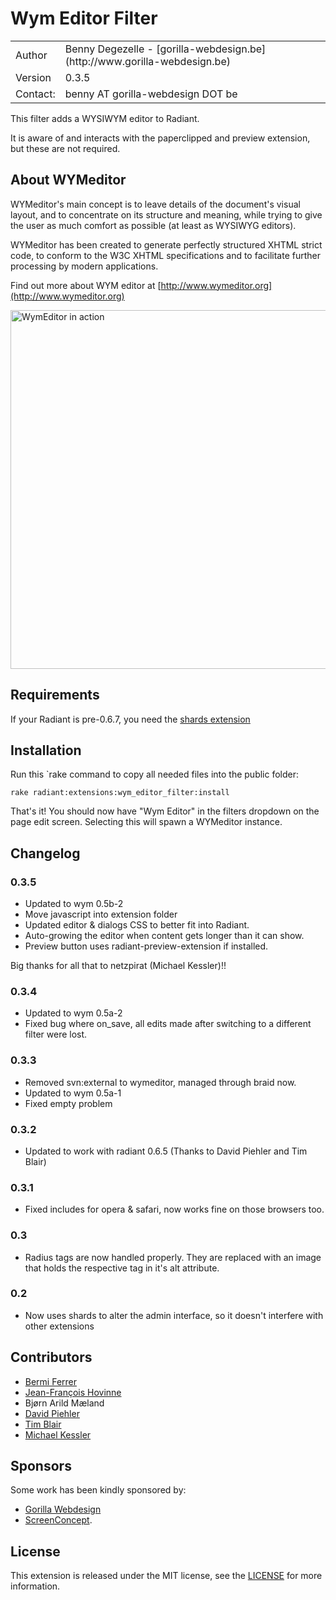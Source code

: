 Wym Editor Filter
=================

<table>
    <tr>
        <td>Author</td>
        <td>Benny Degezelle - [gorilla-webdesign.be](http://www.gorilla-webdesign.be)</td>
    </tr>
    <tr>
        <td>Version</td>
        <td>0.3.5</td>
    </tr>
    <tr>
        <td>Contact:</td>
        <td>benny AT gorilla-webdesign DOT be</td>
    </tr>
</table>

This filter adds a WYSIWYM editor to Radiant.

It is aware of and interacts with the paperclipped and preview extension, but these are not required.

About WYMeditor
---------------

WYMeditor's main concept is to leave details of the document's visual layout, and to concentrate on its structure and
meaning, while trying to give the user as much comfort as possible (at least as WYSIWYG editors).

WYMeditor has been created to generate perfectly structured XHTML strict code, to conform to the W3C XHTML
specifications and to facilitate further processing by modern applications.

Find out more about WYM editor at [http://www.wymeditor.org](http://www.wymeditor.org)

<img src="../../raw/master/wym_editor_filter.png" width="587" height="574" alt="WymEditor in action">

Requirements
------------

If your Radiant is pre-0.6.7, you need the [shards extension](http://groups.google.com/group/radiantcms-dev/browse_frm/thread/d07f7fffd84b3ce0/5efa6fd6c2e1668e?lnk=gst&q=shards#5efa6fd6c2e1668e)


Installation
------------

Run this `rake command to copy all needed files into the public folder:

	rake radiant:extensions:wym_editor_filter:install

That's it! You should now have "Wym Editor" in the filters dropdown on the page edit screen.
Selecting this will spawn a WYMeditor instance.

Changelog
---------

### 0.3.5

- Updated to wym 0.5b-2
- Move javascript into extension folder
- Updated editor & dialogs CSS to better fit into Radiant.
- Auto-growing the editor when content gets longer than it can show.
- Preview button uses radiant-preview-extension if installed.

Big thanks for all that to netzpirat (Michael Kessler)!!

### 0.3.4

- Updated to wym 0.5a-2
- Fixed bug where on_save, all edits made after switching to a different filter were lost.

### 0.3.3

- Removed svn:external to wymeditor, managed through braid now.
- Updated to wym 0.5a-1
- Fixed empty <td> problem

### 0.3.2

- Updated to work with radiant 0.6.5 (Thanks to David Piehler and Tim Blair)

### 0.3.1

- Fixed includes for opera & safari, now works fine on those browsers too.

### 0.3

- Radius tags are now handled properly. They are replaced with an image that holds the respective tag in it's alt attribute.

### 0.2

- Now uses shards to alter the admin interface, so it doesn't interfere with other extensions

Contributors
------------

* [Bermi Ferrer](http://www.bermi.org/)
* [Jean-François Hovinne](http://www.hovinne.com/)
* Bjørn Arild Mæland
* [David Piehler](http://basicsgroup.com/)
* [Tim Blair](http://tim.bla.ir/)
* [Michael Kessler](http://blog.netzpiraten.ch/)

Sponsors
--------

Some work has been kindly sponsored by:

* [Gorilla Webdesign](http://www.gorilla-webdesign.be)
* [ScreenConcept](http://www.screenconcept.ch).

License
-------

This extension is released under the MIT license, see the [LICENSE](master/LICENSE) for more
information.
